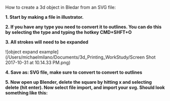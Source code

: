 
How to create a 3d object in Bledar from an SVG file:

**1. Start by making a file in illustrator.**
 
**2. If you have any type you need to convert it to outlines. You can do this by selecting the type and typing the hotkey CMD+SHFT+O**
 
**3. All strokes will need to be expanded**

![object expand example](/Users/michaelmilano/Documents/3d_Printing_WorkStudy/Screen Shot 2017-10-31 at 10.14.33 PM.png)

**4. Save as: SVG file, make sure to convert to convert to outlines**



**5. Now open up Blender, delete the square by hitting x and selecting delete (hit enter). Now select file import, and import your svg. Should look something like this:**

 

